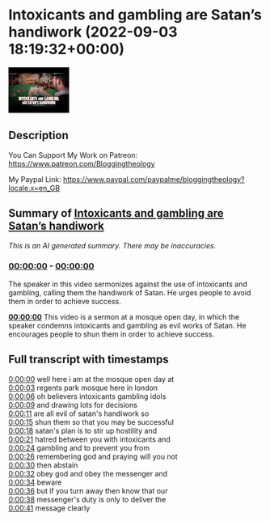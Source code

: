 # Intoxicants and gambling are Satan’s handiwork (2022-09-03 18:19:32+00:00)

![alt Intoxicants and gambling are Satan’s handiwork](7Yy0dnQUe0U.jpg "Intoxicants and gambling are Satan’s handiwork")

## Description

You Can Support My Work on Patreon:
https://www.patreon.com/Bloggingtheology

My Paypal Link: 
https://www.paypal.com/paypalme/bloggingtheology?locale.x=en_GB

## Summary of [Intoxicants and gambling are Satan’s handiwork](https://www.youtube.com/watch?v=7Yy0dnQUe0U)


*This is an AI generated summary. There may be inaccuracies. [](/)*

### [00:00:00](https://www.youtube.com/watch?v=7Yy0dnQUe0U&t=0) - [00:00:00](https://www.youtube.com/watch?v=7Yy0dnQUe0U&t=0)

The speaker in this video sermonizes against the use of intoxicants and gambling, calling them the handiwork of Satan. He urges people to avoid them in order to achieve success.

**[00:00:00](https://www.youtube.com/watch?v=7Yy0dnQUe0U&t=0)** This video is a sermon at a mosque open day, in which the speaker condemns intoxicants and gambling as evil works of Satan. He encourages people to shun them in order to achieve success.

## Full transcript with timestamps

[0:00:00](https://youtu.be/7Yy0dnQUe0U?t=0) well here i am at the mosque open day at  
[0:00:03](https://youtu.be/7Yy0dnQUe0U?t=3) regents park mosque here in london  
[0:00:06](https://youtu.be/7Yy0dnQUe0U?t=6) oh believers intoxicants gambling idols  
[0:00:09](https://youtu.be/7Yy0dnQUe0U?t=9) and drawing lots for decisions  
[0:00:11](https://youtu.be/7Yy0dnQUe0U?t=11) are all evil of satan's handiwork so  
[0:00:15](https://youtu.be/7Yy0dnQUe0U?t=15) shun them so that you may be successful  
[0:00:18](https://youtu.be/7Yy0dnQUe0U?t=18) satan's plan is to stir up hostility and  
[0:00:21](https://youtu.be/7Yy0dnQUe0U?t=21) hatred between you with intoxicants and  
[0:00:24](https://youtu.be/7Yy0dnQUe0U?t=24) gambling and to prevent you from  
[0:00:26](https://youtu.be/7Yy0dnQUe0U?t=26) remembering god and praying will you not  
[0:00:30](https://youtu.be/7Yy0dnQUe0U?t=30) then abstain  
[0:00:32](https://youtu.be/7Yy0dnQUe0U?t=32) obey god and obey the messenger and  
[0:00:34](https://youtu.be/7Yy0dnQUe0U?t=34) beware  
[0:00:36](https://youtu.be/7Yy0dnQUe0U?t=36) but if you turn away then know that our  
[0:00:38](https://youtu.be/7Yy0dnQUe0U?t=38) messenger's duty is only to deliver the  
[0:00:41](https://youtu.be/7Yy0dnQUe0U?t=41) message clearly  
